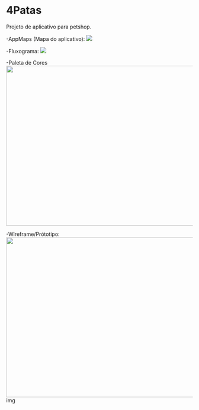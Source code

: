 # 4Patas

Projeto de aplicativo para petshop.

-AppMaps (Mapa do aplicativo):
  <img src="![Fluxograma-4Patas](https://user-images.githubusercontent.com/79460887/130531808-694ae3dc-22bd-435e-ab94-e29b2e577aca.jpg)">

-Fluxograma:
<img src="![AppMap-4Patas](https://user-images.githubusercontent.com/79460887/130531876-8c1f7713-cf1a-426f-96a5-b81518c6e10a.jpg)">


-Paleta de Cores
<img src=iframe width="768" height="432" src="https://miro.com/app/live-embed/o9J_l2krfs4=/?moveToViewport=-273,-177,925,439" frameBorder="0" scrolling="no" allowFullScreen></iframe>

-Wireframe/Prótotipo:
<img src=iframe width="768" height="432" src="https://miro.com/app/live-embed/o9J_l2wFUpc=/?moveToViewport=-1389,-705,5215,2480" frameBorder="0" scrolling="no" allowFullScreen>img</iframe>
